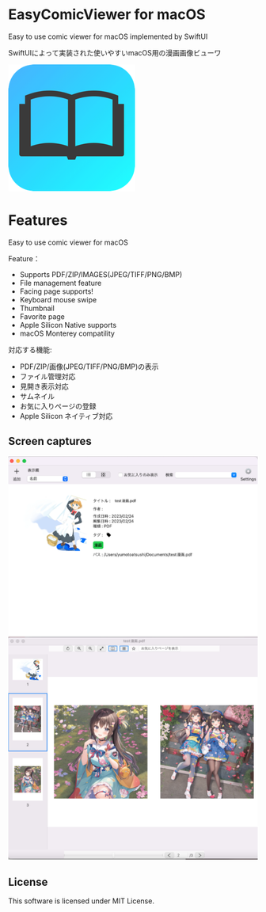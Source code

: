 # EasyComicViewer for macOS

Easy to use comic viewer for  macOS implemented by SwiftUI

SwiftUIによって実装された使いやすいmacOS用の漫画画像ビューワ


![AppIcon](https://github.com/CodeWealthy-Rino/EasyComicViewer-for-macOS/blob/main/MacComicReader/Assets.xcassets/AppIcon.appiconset/rounded_corners%20(1)-256.png)

# Features

Easy to use comic viewer for  macOS

Feature：
- Supports PDF/ZIP/IMAGES(JPEG/TIFF/PNG/BMP)
- File management feature
- Facing page supports!
- Keyboard mouse swipe
- Thumbnail
- Favorite page
- Apple Silicon Native supports
- macOS Monterey compatility


対応する機能:
- PDF/ZIP/画像(JPEG/TIFF/PNG/BMP)の表示
- ファイル管理対応
- 見開き表示対応
- サムネイル
- お気に入りページの登録
- Apple Silicon ネイティブ対応
 
## Screen captures


![Scree-capture1](https://github.com/CodeWealthy-Rino/EasyComicViewer-for-macOS/blob/main/scree-captures/screen-capture1.png) 
![Scree-capture2](https://github.com/CodeWealthy-Rino/EasyComicViewer-for-macOS/blob/main/scree-captures/screen-capture2.png) 


## License

This software  is licensed under MIT License.

